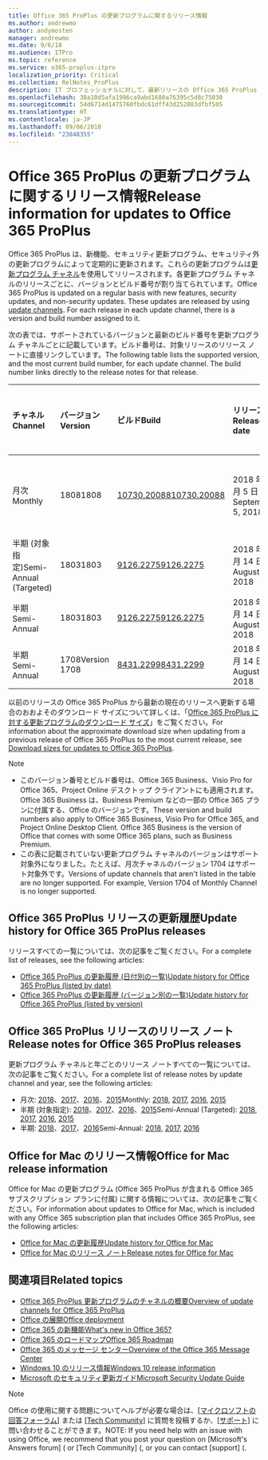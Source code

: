 ```yaml
---
title: Office 365 ProPlus の更新プログラムに関するリリース情報
ms.author: andrewmo
author: andymosten
manager: andrewmo
ms.date: 9/6/18
ms.audience: ITPro
ms.topic: reference
ms.service: o365-proplus-itpro
localization_priority: Critical
ms.collection: RelNotes_ProPlus
description: IT プロフェッショナルに対して、最新リリースの Office 365 ProPlus の一覧をそれぞれの更新プログラム チャネルごとに、リリース ノートへのリンクと更新履歴を含めて提供します
ms.openlocfilehash: 38a10d5afa1996ca9abd1680a76395c5d8c75030
ms.sourcegitcommit: 54d6714d1475760fbdc61dff43d252883dfbf505
ms.translationtype: HT
ms.contentlocale: ja-JP
ms.lasthandoff: 09/06/2018
ms.locfileid: "23848355"
---
```

# <a name="release-information-for-updates-to-office-365-proplus"></a><span data-ttu-id="3a83c-103">Office 365 ProPlus の更新プログラムに関するリリース情報</span><span class="sxs-lookup"><span data-stu-id="3a83c-103">Release information for updates to Office 365 ProPlus</span></span>

<span data-ttu-id="3a83c-p101">Office 365 ProPlus は、新機能、セキュリティ更新プログラム、セキュリティ外の更新プログラムによって定期的に更新されます。これらの更新プログラムは[更新プログラム チャネル](https://docs.microsoft.com/DeployOffice/overview-of-update-channels-for-office-365-proplus)を使用してリリースされます。各更新プログラム チャネルのリリースごとに、バージョンとビルド番号が割り当てられています。</span><span class="sxs-lookup"><span data-stu-id="3a83c-p101">Office 365 ProPlus is updated on a regular basis with new features, security updates, and non-security updates. These updates are released by using [update channels](https://docs.microsoft.com/DeployOffice/overview-of-update-channels-for-office-365-proplus). For each release in each update channel, there is a version and build number assigned to it.</span></span> 

<span data-ttu-id="3a83c-p102">次の表では、サポートされているバージョンと最新のビルド番号を更新プログラム チャネルごとに記載しています。ビルド番号は、対象リリースのリリース ノートに直接リンクしています。</span><span class="sxs-lookup"><span data-stu-id="3a83c-p102">The following table lists the supported version, and the most current build number, for each update channel. The build number links directly to the release notes for that release.</span></span> 

  
|<span data-ttu-id="3a83c-109">**チャネル**</span><span class="sxs-lookup"><span data-stu-id="3a83c-109">**Channel**</span></span>|<span data-ttu-id="3a83c-110">**バージョン**</span><span class="sxs-lookup"><span data-stu-id="3a83c-110">**Version**</span></span>|<span data-ttu-id="3a83c-111">**ビルド**</span><span class="sxs-lookup"><span data-stu-id="3a83c-111">**Build**</span></span>|<span data-ttu-id="3a83c-112">**リリース日**</span><span class="sxs-lookup"><span data-stu-id="3a83c-112">**Release date**</span></span>|<span data-ttu-id="3a83c-113">**バージョンのサポート期限**</span><span class="sxs-lookup"><span data-stu-id="3a83c-113">**Version supported until**</span></span>|
|:-----|:-----|:-----|:-----|:-----|
|<span data-ttu-id="3a83c-114">月次</span><span class="sxs-lookup"><span data-stu-id="3a83c-114">Monthly</span></span>  <br/> |<span data-ttu-id="3a83c-115">1808</span><span class="sxs-lookup"><span data-stu-id="3a83c-115">1808</span></span>  <br/> |[<span data-ttu-id="3a83c-116">10730.20088</span><span class="sxs-lookup"><span data-stu-id="3a83c-116">10730.20088</span></span>](monthly-channel-2018.md#version-1808-september-5)  <br/> | <span data-ttu-id="3a83c-117">2018 年 9 月 5 日</span><span class="sxs-lookup"><span data-stu-id="3a83c-117">September 5, 2018</span></span>  <br/> |<span data-ttu-id="3a83c-118">バージョン 1809 がリリースされました</span><span class="sxs-lookup"><span data-stu-id="3a83c-118">Version 1808 is released</span></span> <br/>|
|<span data-ttu-id="3a83c-119">半期 (対象指定)</span><span class="sxs-lookup"><span data-stu-id="3a83c-119">Semi-Annual (Targeted)</span></span>  <br/> |<span data-ttu-id="3a83c-120">1803</span><span class="sxs-lookup"><span data-stu-id="3a83c-120">1803</span></span>  <br/> |[<span data-ttu-id="3a83c-121">9126.2275</span><span class="sxs-lookup"><span data-stu-id="3a83c-121">9126.2275</span></span>](semi-annual-channel-targeted-2018.md#version-1803-august-14)  <br/> | <span data-ttu-id="3a83c-122">2018 年 8 月 14 日</span><span class="sxs-lookup"><span data-stu-id="3a83c-122">August 14, 2018</span></span>  <br/> | <span data-ttu-id="3a83c-123">2018 年 9 月 11 日</span><span class="sxs-lookup"><span data-stu-id="3a83c-123">September 11, 2018</span></span> <br/>|
|<span data-ttu-id="3a83c-124">半期</span><span class="sxs-lookup"><span data-stu-id="3a83c-124">Semi-Annual</span></span> <br/> |<span data-ttu-id="3a83c-125">1803</span><span class="sxs-lookup"><span data-stu-id="3a83c-125">1803</span></span>  <br/> | [<span data-ttu-id="3a83c-126">9126.2275</span><span class="sxs-lookup"><span data-stu-id="3a83c-126">9126.2275</span></span>](semi-annual-channel-2018.md#version-1803-august-14) <br/> | <span data-ttu-id="3a83c-127">2018 年 8 月 14 日</span><span class="sxs-lookup"><span data-stu-id="3a83c-127">August 14, 2018</span></span>  <br/> | <span data-ttu-id="3a83c-128">2019 年 9 月 10 日</span><span class="sxs-lookup"><span data-stu-id="3a83c-128">September 10, 2019</span></span> <br/>|
|<span data-ttu-id="3a83c-129">半期</span><span class="sxs-lookup"><span data-stu-id="3a83c-129">Semi-Annual</span></span> <br/> |<span data-ttu-id="3a83c-130">1708</span><span class="sxs-lookup"><span data-stu-id="3a83c-130">Version 1708</span></span>  <br/> |[<span data-ttu-id="3a83c-131">8431.2299</span><span class="sxs-lookup"><span data-stu-id="3a83c-131">8431.2299</span></span>](semi-annual-channel-2018.md#version-1708-august-14)  <br/> | <span data-ttu-id="3a83c-132">2018 年 8 月 14 日</span><span class="sxs-lookup"><span data-stu-id="3a83c-132">August 14, 2018</span></span>  <br/> | <span data-ttu-id="3a83c-133">2019 年 3 月 12 日</span><span class="sxs-lookup"><span data-stu-id="3a83c-133">March 12, 2019</span></span> <br/>|

<span data-ttu-id="3a83c-134">以前のリリースの Office 365 ProPlus から最新の現在のリリースへ更新する場合のおおよそのダウンロード サイズについて詳しくは、「[Office 365 ProPlus に対する更新プログラムのダウンロード サイズ](download-sizes-office365-proplus-updates.md)」をご覧ください。</span><span class="sxs-lookup"><span data-stu-id="3a83c-134">For information about the approximate download size when updating from a previous release of Office 365 ProPlus to the most current release, see [Download sizes for updates to Office 365 ProPlus](download-sizes-office365-proplus-updates.md).</span></span>

> [!NOTE]
> - <span data-ttu-id="3a83c-p103">このバージョン番号とビルド番号は、Office 365 Business、Visio Pro for Office 365、Project Online デスクトップ クライアントにも適用されます。Office 365 Business は、Business Premium などの一部の Office 365 プランに付属する、Office のバージョンです。</span><span class="sxs-lookup"><span data-stu-id="3a83c-p103">These version and build numbers also apply to Office 365 Business, Visio Pro for Office 365, and Project Online Desktop Client. Office 365 Business is the version of Office that comes with some Office 365 plans, such as Business Premium.</span></span>
> - <span data-ttu-id="3a83c-p104">この表に記載されていない更新プログラム チャネルのバージョンはサポート対象外になりました。たとえば、月次チャネルのバージョン 1704 はサポート対象外です。</span><span class="sxs-lookup"><span data-stu-id="3a83c-p104">Versions of update channels that aren't listed in the table are no longer supported. For example, Version 1704 of Monthly Channel is no longer supported.</span></span> 


## <a name="update-history-for-office-365-proplus-releases"></a><span data-ttu-id="3a83c-139">Office 365 ProPlus リリースの更新履歴</span><span class="sxs-lookup"><span data-stu-id="3a83c-139">Update history for Office 365 ProPlus releases</span></span>

<span data-ttu-id="3a83c-140">リリースすべての一覧については、次の記事をご覧ください。</span><span class="sxs-lookup"><span data-stu-id="3a83c-140">For a complete list of releases, see the following articles:</span></span>
 - [<span data-ttu-id="3a83c-141">Office 365 ProPlus の更新履歴 (日付別の一覧)</span><span class="sxs-lookup"><span data-stu-id="3a83c-141">Update history for Office 365 ProPlus (listed by date)</span></span>](update-history-office365-proplus-by-date.md)
 - [<span data-ttu-id="3a83c-142">Office 365 ProPlus の更新履歴 (バージョン別の一覧)</span><span class="sxs-lookup"><span data-stu-id="3a83c-142">Update history for Office 365 ProPlus (listed by version)</span></span>](update-history-office365-proplus-by-version.md)

## <a name="release-notes-for-office-365-proplus-releases"></a><span data-ttu-id="3a83c-143">Office 365 ProPlus リリースのリリース ノート</span><span class="sxs-lookup"><span data-stu-id="3a83c-143">Release notes for Office 365 ProPlus releases</span></span>

<span data-ttu-id="3a83c-144">更新プログラム チャネルと年ごとのリリース ノートすべての一覧については、次の記事をご覧ください。</span><span class="sxs-lookup"><span data-stu-id="3a83c-144">For a complete list of release notes by update channel and year, see the following articles:</span></span>
 - <span data-ttu-id="3a83c-145">月次: [2018](monthly-channel-2018.md)、[2017](monthly-channel-2017.md)、[2016](monthly-channel-2016.md)、[2015](monthly-channel-2015.md)</span><span class="sxs-lookup"><span data-stu-id="3a83c-145">Monthly: [2018](monthly-channel-2018.md), [2017](monthly-channel-2017.md), [2016](monthly-channel-2016.md), [2015](monthly-channel-2015.md)</span></span>
 - <span data-ttu-id="3a83c-146">半期 (対象指定): [2018](semi-annual-channel-targeted-2018.md)、[2017](semi-annual-channel-targeted-2017.md)、[2016](semi-annual-channel-targeted-2016.md)、[2015](semi-annual-channel-targeted-2015.md)</span><span class="sxs-lookup"><span data-stu-id="3a83c-146">Semi-Annual (Targeted): [2018](semi-annual-channel-targeted-2018.md), [2017](semi-annual-channel-targeted-2017.md), [2016](semi-annual-channel-targeted-2016.md), [2015](semi-annual-channel-targeted-2015.md)</span></span>
 - <span data-ttu-id="3a83c-147">半期: [2018](semi-annual-channel-2018.md)、[2017](semi-annual-channel-2017.md)、[2016](semi-annual-channel-2016.md)</span><span class="sxs-lookup"><span data-stu-id="3a83c-147">Semi-Annual: [2018](semi-annual-channel-2018.md), [2017](semi-annual-channel-2017.md), [2016](semi-annual-channel-2016.md)</span></span>

## <a name="office-for-mac-release-information"></a><span data-ttu-id="3a83c-148">Office for Mac のリリース情報</span><span class="sxs-lookup"><span data-stu-id="3a83c-148">Office for Mac release information</span></span>

<span data-ttu-id="3a83c-149">Office for Mac の更新プログラム (Office 365 ProPlus が含まれる Office 365 サブスクリプション プランに付属) に関する情報については、次の記事をご覧ください。</span><span class="sxs-lookup"><span data-stu-id="3a83c-149">For information about updates to Office for Mac, which is included with any Office 365 subscription plan that includes Office 365 ProPlus, see the following articles:</span></span>
 - [<span data-ttu-id="3a83c-150">Office for Mac の更新履歴</span><span class="sxs-lookup"><span data-stu-id="3a83c-150">Update history for Office for Mac</span></span>](update-history-office-for-mac.md)
 - [<span data-ttu-id="3a83c-151">Office for Mac のリリース ノート</span><span class="sxs-lookup"><span data-stu-id="3a83c-151">Release notes for Office for Mac</span></span>](release-notes-office-for-mac.md)


## <a name="related-topics"></a><span data-ttu-id="3a83c-152">関連項目</span><span class="sxs-lookup"><span data-stu-id="3a83c-152">Related topics</span></span>

- [<span data-ttu-id="3a83c-153">Office 365 ProPlus 更新プログラムのチャネルの概要</span><span class="sxs-lookup"><span data-stu-id="3a83c-153">Overview of update channels for Office 365 ProPlus</span></span>](https://docs.microsoft.com/DeployOffice/overview-of-update-channels-for-office-365-proplus)
- [<span data-ttu-id="3a83c-154">Office の展開</span><span class="sxs-lookup"><span data-stu-id="3a83c-154">Office deployment</span></span>](https://docs.microsoft.com/deployoffice/)
- [<span data-ttu-id="3a83c-155">Office 365 の新機能</span><span class="sxs-lookup"><span data-stu-id="3a83c-155">What's new in Office 365?</span></span>](https://support.office.com/article/95c8d81d-08ba-42c1-914f-bca4603e1426)
- [<span data-ttu-id="3a83c-156">Office 365 のロードマップ</span><span class="sxs-lookup"><span data-stu-id="3a83c-156">Office 365 Roadmap</span></span>](https://products.office.com/business/office-365-roadmap)
- [<span data-ttu-id="3a83c-157">Office 365 のメッセージ センター</span><span class="sxs-lookup"><span data-stu-id="3a83c-157">Overview of the Office 365 Message Center</span></span>](https://support.office.com/article/38fb3333-bfcc-4340-a37b-deda509c2093)
- [<span data-ttu-id="3a83c-158">Windows 10 のリリース情報</span><span class="sxs-lookup"><span data-stu-id="3a83c-158">Windows 10 release information</span></span>](https://www.microsoft.com/itpro/windows-10/release-information)
- [<span data-ttu-id="3a83c-159">Microsoft のセキュリティ更新ガイド</span><span class="sxs-lookup"><span data-stu-id="3a83c-159">Microsoft Security Update Guide</span></span>](https://portal.msrc.microsoft.com/)

> [!NOTE]
> <span data-ttu-id="3a83c-160">Office の使用に関する問題についてヘルプが必要な場合は、[[マイクロソフトの回答フォーラム](https://answers.microsoft.com/)] または [[Tech Community](https://techcommunity.microsoft.com/)] に質問を投稿するか、[[サポート](https://support.microsoft.com/contactus)] に問い合わせることができます。</span><span class="sxs-lookup"><span data-stu-id="3a83c-160">NOTE: If you need help with an issue with using Office, we recommend that you post your question on [Microsoft's Answers forum] ([](https://answers.microsoft.com/) or [Tech Community] ([](https://techcommunity.microsoft.com/), or you can contact [support] ([](https://support.microsoft.com/contactus).</span></span>
